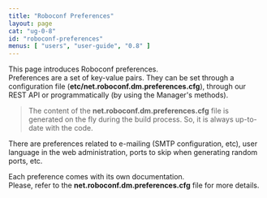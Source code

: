 ```yaml
---
title: "Roboconf Preferences"
layout: page
cat: "ug-0-8"
id: "roboconf-preferences"
menus: [ "users", "user-guide", "0.8" ]
---
```


This page introduces Roboconf preferences.  
Preferences are a set of key-value pairs. They can be set through a configuration
file (**etc/net.roboconf.dm.preferences.cfg**), through our REST API or
programmatically (by using the Manager's methods).

> The content of the **net.roboconf.dm.preferences.cfg** file is generated
> on the fly during the build process. So, it is always up-to-date with the code.

There are preferences related to e-mailing (SMTP configuration, etc), user language in
the web administration, ports to skip when generating random ports, etc.

Each preference comes with its own documentation.  
Please, refer to the **net.roboconf.dm.preferences.cfg** file for more details.
